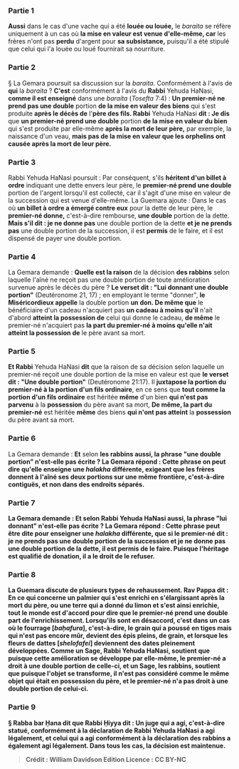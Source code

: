 
### Partie 1
<b>Aussi</b> dans le cas d'une vache qui a été <b>louée ou louée,</b> le <i>baraita</i> se réfère uniquement à un cas où <b>la mise en valeur est venue d'elle-même, car</b> les frères n'ont pas <b>perdu</b> d'argent pour <b>sa subsistance,</b> puisqu'il a été stipulé que celui qui l'a louée ou loué fournirait sa nourriture.

### Partie 2
§ La Gemara poursuit sa discussion sur la <i>baraita</i>. Conformément à l'avis de <b>qui</b> la <i>baraita</i> ? <b>C'est</b> conformément à l'avis du <b>Rabbi</b> Yehuda HaNasi, <b>comme il est enseigné</b> dans une <i>baraita</i> (<i>Tosefta</i> 7:4) : <b>Un premier-né ne prend pas une double</b> portion <b>de la mise en valeur des biens</b> qui s'est produite <b>après le décès de</b> l'<b>père des fils. Rabbi</b> Yehuda HaNasi <b>dit : Je dis</b> que <b>un premier-né prend une double</b> portion <b>de la mise en valeur du bien</b> qui s'est produite par elle-même <b>après la mort de leur père,</b> par exemple, la naissance d'un veau, <b>mais pas de la mise en valeur que les orphelins ont causée après la mort de leur père.</b>

### Partie 3
Rabbi Yehuda HaNasi poursuit : Par conséquent, s'ils <b>héritent d'un billet à ordre</b> indiquant une dette envers leur père, le <b>premier-né prend une double</b> portion de l'argent lorsqu'il est collecté, car il s'agit d'une mise en valeur de la succession qui est venue d'elle-même. La Guemara ajoute : Dans le cas où <b>un billet à ordre a émergé contre eux</b> pour la dette de leur père, le <b>premier-né donne,</b> c'est-à-dire rembourse, <b>une double</b> portion de la dette. <b>Mais s'il dit : je ne donne pas</b> une double portion de la dette <b>et je ne prends pas</b> une double portion de la succession, il est <b>permis</b> de le faire, et il est dispensé de payer une double portion.

### Partie 4
La Gemara demande : <b>Quelle est la raison</b> de la décision <b>des rabbins</b> selon laquelle l'aîné ne reçoit pas une double portion de toute amélioration survenue après le décès du père ? <b>Le verset dit : "Lui donnant une double portion"</b> (Deutéronome 21, 17) ; en employant le terme "donner", <b>le Miséricordieux appelle</b> la double portion <b>un don. De même que</b> le bénéficiaire d'un cadeau n'acquiert pas <b>un cadeau à moins qu'il</b> n'ait d'abord <b>atteint la possession de</b> celui qui donne le cadeau, <b>de même</b> le premier-né n'acquiert pas <b>la part du premier-né à moins qu'elle n'ait atteint la possession de</b> le père avant sa mort.

### Partie 5
<b>Et Rabbi</b> Yehuda HaNasi <b>dit</b> que la raison de sa décision selon laquelle un premier-né reçoit une double portion de la mise en valeur est que <b>le verset dit : "Une double portion"</b> (Deutéronome 21:17). Il <b>juxtapose la portion du premier-né à la portion d'un fils ordinaire</b>, en ce sens que <b>tout comme la portion d'un fils ordinaire</b> est héritée <b>même</b> d'un bien <b>qui n'est pas parvenu</b> à la <b>possession</b> du père avant sa mort, <b>De même, la part du premier-né</b> est héritée <b>même</b> des biens <b>qui n'ont pas atteint</b> la <b>possession</b> du père avant sa mort.

### Partie 6
La Gemara demande : <b>Et</b> selon <b>les rabbins aussi, la phrase <b>"une double portion" n'est-elle pas écrite ?</b> La Gemara répond : <b>Cette phrase</b> on peut dire qu'elle enseigne une <i>halakha</i> différente, exigeant que les frères <b>donnent</b> à l'aîné ses deux portions <b>sur une même frontière,</b> c'est-à-dire contiguës, et non dans des endroits séparés.

### Partie 7
La Gemara demande : <b>Et</b> selon <b>Rabbi</b> Yehuda HaNasi <b>aussi, la phrase <b>"lui donnant" n'est-elle pas écrite ?</b> La Gemara répond : <b>Cette</b> phrase peut être dite pour enseigner une <i>halakha</i> différente, <b>que si</b> le premier-né <b>dit : je ne prends pas</b> une double portion de la succession <b>et je ne donne pas</b> une double portion de la dette, il est <b>permis</b> de le faire. Puisque l'héritage est qualifié de donation, il a le droit de le refuser.

### Partie 8
La Guemara discute de plusieurs types de rehaussement. <b>Rav Pappa dit :</b> En ce qui concerne <b>un palmier qui</b> s'est enrichi en <b>s'élargissant</b> après la mort du père, ou <b>une terre qui a donné du limon</b> et s'est ainsi enrichie, <b>tout le monde est d'accord pour dire que</b> le premier-né <b>prend</b> une double part de l'enrichissement. <b>Lorsqu'ils sont en désaccord</b>, c'est dans un cas <b>où le fourrage [<i>baḥafura</i>],</b> c'est-à-dire, le grain qui a poussé en tiges mais qui n'est pas encore mûr, <b>devient des épis pleins,</b> de grain, et lorsque les <b>fleurs de dattes [<i>shelofafei</i>] deviennent</b> des <b>dates pleinement développées. </b> Comme un <b>Sage,</b> Rabbi Yehuda HaNasi, <b>soutient</b> que puisque cette <b>amélioration</b> se développe <b>par elle-même,</b> le premier-né a droit à une double portion de celle-ci, <b>et</b> un <b>Sage, </b> les rabbins, <b>soutient</b> que puisque l'objet <b>se transforme,</b> il n'est pas considéré comme le même objet qui était en possession du père, et le premier-né n'a pas droit à une double portion de celui-ci.

### Partie 9
§ <b>Rabba bar Ḥana dit</b> que <b>Rabbi Ḥiyya dit :</b> Un juge qui <b>a agi,</b> c'est-à-dire statué, <b>conformément à la déclaration de Rabbi</b> Yehuda HaNasi <b>a agi</b> légalement, et celui qui a agi <b>conformément à la déclaration des rabbins a</b> également <b>agi</b> légalement. Dans tous les cas, la décision est maintenue.

>Crédit : William Davidson Edition
>Licence : CC BY-NC